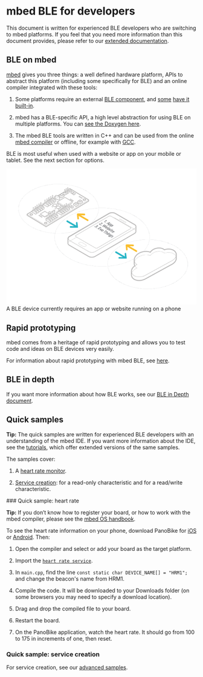 # mbed BLE for developers

This document is written for experienced BLE developers who are switching to mbed platforms. If you feel that you need more information than this document provides, please refer to our [extended documentation](../Introduction/BeginnersIntro.md).

## BLE on mbed

[mbed](https://www.mbed.com/) gives you three things: a well defined hardware platform, APIs to abstract this platform (including some specifically for BLE) and an online compiler integrated with these tools:

1. Some platforms require an external [BLE component](http://developer.mbed.org/components/cat/bluetooth/), and [some](http://developer.mbed.org/platforms/mbed-HRM1017/) [have it](http://developer.mbed.org/platforms/RedBearLab-BLE-Nano/) [built-in](http://developer.mbed.org/platforms/Nordic-nRF51-Dongle/).

1. mbed has a BLE-specific API, a high level abstraction for using BLE on multiple platforms. You can [see the Doxygen here](https://docs.mbed.com/docs/mbed-os-api/en/mbed-os-5.4/api/classBLE.html).
	
1. The mbed BLE tools are written in C++ and can be used from the online [mbed compiler](https://developer.mbed.org/compiler/) or offline, for example with [GCC](http://developer.mbed.org/forum/team-63-Bluetooth-Low-Energy-community/topic/5257/).

BLE is most useful when used with a website or app on your mobile or tablet. See the next section for options.

<span class="images">![Connecting](../Introduction/Images/ConnectDiagram.png)<span>A BLE device currently requires an app or website running on a phone
</span></span>

## Rapid prototyping

mbed comes from a heritage of rapid prototyping and allows you to test code and ideas on BLE devices very easily. 

<span class="tips">For information about rapid prototyping with mbed BLE, see [here](../Introduction/Prototyping.md).</span>

## BLE in depth

If you want more information about how BLE works, see our [BLE in Depth document](../Introduction/BLEInDepth.md). 

## Quick samples

<span class="tips">**Tip:** The quick samples are written for experienced BLE developers with an understanding of the mbed IDE. If you want more information about the IDE, see the [tutorials](../mbed_Classic/Overview.md), which offer extended versions of the same samples. </span>

The samples cover:
	
1. A [heart rate monitor](#hearratesample).
	
1. [Service creation](../Advanced/Overview.md): for a read-only characteristic and for a read/write characteristic.

<a name="hearratesample">
### Quick sample: heart rate
</a>

<span class="tips">**Tip:** If you don’t know how to register your board, or how to work with the mbed compiler, please see the [mbed OS handbook](https://docs.mbed.com/docs/mbed-os-handbook/en/latest/getting_started/blinky_compiler/).</span>

To see the heart rate information on your phone, download PanoBike for [iOS](https://itunes.apple.com/gb/app/panobike/id567403997?mt=8) or [Android](https://play.google.com/store/apps/details?id=com.topeak.panobike&hl=en). Then:

1. Open the compiler and select or add your board as the target platform.

2. Import the [``heart rate service``](http://developer.mbed.org/teams/Bluetooth-Low-Energy/code/BLE_HeartRate/).

3. In ``main.cpp``, find the line ``const static char DEVICE_NAME[] = "HRM1";`` and change the beacon's name from HRM1. 

4. Compile the code. It will be downloaded to your Downloads folder (on some browsers you may need to specify a download location).

5. Drag and drop the compiled file to your board.

6. Restart the board.

6. On the PanoBike application, watch the heart rate. It should go from 100 to 175 in increments of one, then reset.

### Quick sample: service creation

For service creation, see our [advanced samples](../Advanced/Overview.md).
